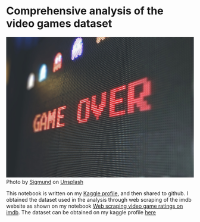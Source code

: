 # Comprehensive analysis of the video games dataset
![](img/sigmund-By-tZImt0Ms-unsplash.jpg)
Photo by <a href="https://unsplash.com/@sigmund?utm_source=unsplash&utm_medium=referral&utm_content=creditCopyText">Sigmund</a> on <a href="https://unsplash.com/s/photos/video-games?utm_source=unsplash&utm_medium=referral&utm_content=creditCopyText">Unsplash</a>
  
This notebook is written on my [Kaggle profile](https://www.kaggle.com/code/nyagami/a-deep-dive-into-the-video-games-dataset), and then shared to github. I obtained the dataset used in the analysis through web scraping of the imdb website as shown on my notebook [Web scraping video game ratings on imdb](https://www.kaggle.com/code/nyagami/web-scraping-video-game-ratings-on-imdb).
The dataset can be obtained on my kaggle profile [here](https://www.kaggle.com/code/nyagami/a-deep-dive-into-the-video-games-dataset/data?select=imdb_video_game_rating.csv)
